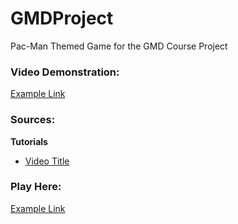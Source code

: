 # GMDProject
Pac-Man Themed Game for the GMD Course Project


### Video Demonstration:
[Example Link](https://www.google.com)

### Sources:
**Tutorials**
* [Video Title](https://www.google.com)

### Play Here:
[Example Link](https://www.google.com)


